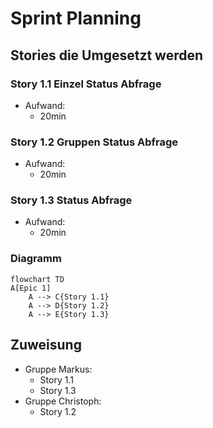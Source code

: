 # Sprint Planning 
## Stories die Umgesetzt werden
### Story 1.1 Einzel Status Abfrage
* Aufwand:
  * 20min
### Story 1.2 Gruppen Status Abfrage
* Aufwand:
    * 20min
### Story 1.3 Status Abfrage
* Aufwand:
    * 20min
### Diagramm
```mermaid
flowchart TD
A[Epic 1] 
    A --> C{Story 1.1}
    A --> D{Story 1.2}
    A --> E{Story 1.3}
````
## Zuweisung
* Gruppe Markus:
  * Story 1.1
  * Story 1.3
* Gruppe Christoph:
  * Story 1.2
